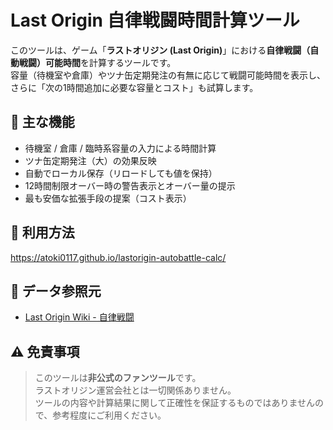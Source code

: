 # Last Origin 自律戦闘時間計算ツール

このツールは、ゲーム「**ラストオリジン (Last Origin)**」における**自律戦闘（自動戦闘）可能時間**を計算するツールです。  
容量（待機室や倉庫）やツナ缶定期発注の有無に応じて戦闘可能時間を表示し、さらに「次の1時間追加に必要な容量とコスト」も試算します。

## 🔧 主な機能

- 待機室 / 倉庫 / 臨時系容量の入力による時間計算
- ツナ缶定期発注（大）の効果反映
- 自動でローカル保存（リロードしても値を保持）
- 12時間制限オーバー時の警告表示とオーバー量の提示
- 最も安価な拡張手段の提案（コスト表示）

## 📌 利用方法

https://atoki0117.github.io/lastorigin-autobattle-calc/

## 🔗 データ参照元

- [Last Origin Wiki - 自律戦闘](https://seesaawiki.jp/lastorigin/d/%BC%AB%CE%A7%C0%EF%C6%AE)

## ⚠️ 免責事項

> このツールは**非公式のファンツール**です。  
> ラストオリジン運営会社とは一切関係ありません。  
> ツールの内容や計算結果に関して正確性を保証するものではありませんので、参考程度にご利用ください。
